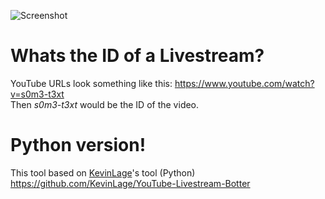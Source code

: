 ![Screenshot](https://i.imgur.com/ifpcVvB.png)

# Whats the ID of a Livestream?

YouTube URLs look something like this: https://www.youtube.com/watch?v=s0m3-t3xt <br />
Then _s0m3-t3xt_ would be the ID of the video.

# Python version!
This tool based on [KevinLage](https://github.com/KevinLage)'s tool (Python)
https://github.com/KevinLage/YouTube-Livestream-Botter
